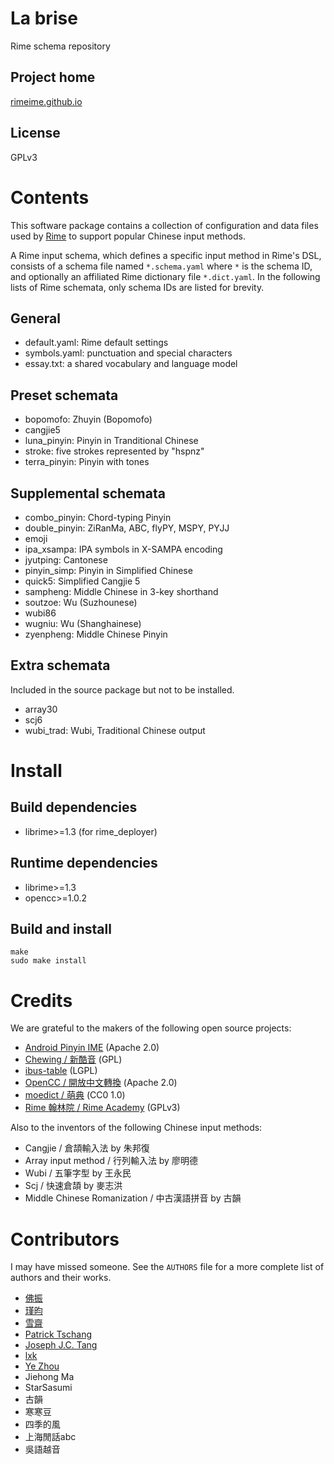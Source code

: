 <meta charset="UTF-8">

La brise
===
Rime schema repository

Project home
---
[rimeime.github.io](https://rimeime.github.io)

License
---
GPLv3

Contents
===
This software package contains a collection of configuration and data files
used by [Rime](https://rimeime.github.io) to support popular Chinese input methods.

A Rime input schema, which defines a specific input method in Rime's DSL,
consists of a schema file named `*.schema.yaml` where `*` is the schema ID,
and optionally an affiliated Rime dictionary file `*.dict.yaml`.
In the following lists of Rime schemata, only schema IDs are listed for brevity.

General
---
  - default.yaml: Rime default settings
  - symbols.yaml: punctuation and special characters
  - essay.txt: a shared vocabulary and language model

Preset schemata
---
  - bopomofo: Zhuyin (Bopomofo)
  - cangjie5
  - luna_pinyin: Pinyin in Tranditional Chinese
  - stroke: five strokes represented by "hspnz"
  - terra_pinyin: Pinyin with tones

Supplemental schemata
---
  - combo_pinyin: Chord-typing Pinyin
  - double_pinyin: ZiRanMa, ABC, flyPY, MSPY, PYJJ
  - emoji
  - ipa_xsampa: IPA symbols in X-SAMPA encoding
  - jyutping: Cantonese
  - pinyin_simp: Pinyin in Simplified Chinese
  - quick5: Simplified Cangjie 5
  - sampheng: Middle Chinese in 3-key shorthand
  - soutzoe: Wu (Suzhounese)
  - wubi86
  - wugniu: Wu (Shanghainese)
  - zyenpheng: Middle Chinese Pinyin

Extra schemata
---
Included in the source package but not to be installed.
  - array30
  - scj6
  - wubi_trad: Wubi, Traditional Chinese output

Install
===

Build dependencies
---
  - librime>=1.3 (for rime_deployer)

Runtime dependencies
---
  - librime>=1.3
  - opencc>=1.0.2

Build and install
---
```
make
sudo make install
```

Credits
===
We are grateful to the makers of the following open source projects:

  - [Android Pinyin IME](https://source.android.com/) (Apache 2.0)
  - [Chewing / 新酷音](http://chewing.im/) (GPL)
  - [ibus-table](https://github.com/acevery/ibus-table) (LGPL)
  - [OpenCC / 開放中文轉換](https://github.com/BYVoid/OpenCC) (Apache 2.0)
  - [moedict / 萌典](https://www.moedict.tw) (CC0 1.0)
  - [Rime 翰林院 / Rime Academy](https://github.com/rime-aca) (GPLv3)

Also to the inventors of the following Chinese input methods:

  - Cangjie / 倉頡輸入法 by 朱邦復
  - Array input method / 行列輸入法 by 廖明德
  - Wubi / 五筆字型 by 王永民
  - Scj / 快速倉頡 by 麥志洪
  - Middle Chinese Romanization / 中古漢語拼音 by 古韻

Contributors
===
I may have missed someone.
See the `AUTHORS` file for a more complete list of authors and their works.

  - [佛振](https://github.com/lotem)
  - [瑾昀](https://github.com/kunki)
  - [雪齋](https://github.com/LEOYoon-Tsaw)
  - [Patrick Tschang](https://github.com/Patricivs)
  - [Joseph J.C. Tang](https://github.com/jinntrance)
  - [lxk](http://101reset.com)
  - [Ye Zhou](https://github.com/zhouye)
  - Jiehong Ma
  - StarSasumi
  - 古韻
  - 寒寒豆
  - 四季的風
  - 上海閒話abc
  - 吳語越音
